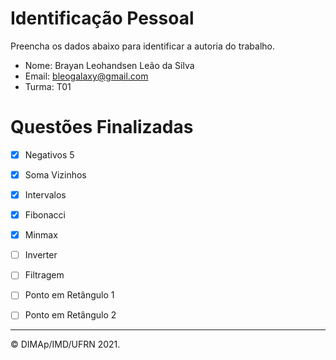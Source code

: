 ﻿# Identificação Pessoal

Preencha os dados abaixo para identificar a autoria do trabalho.

- Nome: Brayan Leohandsen Leão da Silva
- Email: bleogalaxy@gmail.com
- Turma: T01

# Questões Finalizadas

- [X] Negativos 5
- [X] Soma Vizinhos
- [X] Intervalos
- [X] Fibonacci
- [X] Minmax
- [ ] Inverter
- [ ] Filtragem
- [ ] Ponto em Retângulo 1
- [ ] Ponto em Retângulo 2


--------
&copy; DIMAp/IMD/UFRN 2021.
